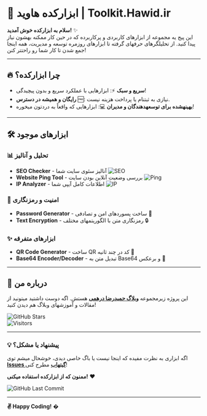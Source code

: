 # 🚀 ابزارکده هاوید | Toolkit.Hawid.ir  

**سلام به ابزارکده خوش آمدید!** ✨  
این پیج یه مجموعه از ابزارهای کاربردی و پرکاربرده که در حین کار ممکنه بهشون نیاز پیدا کنید. از تحلیلگرهای حرفهای گرفته تا ابزارهای روزمره توسعه و مدیریت، همه اینجا جمع شدن تا کار شما رو راحتتر کنن!  

---

## 🔥 **چرا ابزارکده؟**  
- **سریع و سبک** ⚡: ابزارهایی با عملکرد سریع و بدون پیچیدگی!  
- **رایگان و همیشه در دسترس** 🆓: نیازی به ثبتنام یا پرداخت هزینه نیست.  
- **بهینهشده برای توسعهدهندگان و مدیران** 💻: ابزارهایی که واقعاً به دردتون میخوره!  

---

## 🛠 **ابزارهای موجود**  

### 📊 **تحلیل و آنالیز**  
- **SEO Checker** - آنالیز سئوی سایت شما ![SEO](https://img.shields.io/badge/SEO-Analysis-brightgreen)  
- **Website Ping Tool** - بررسی وضعیت آنلاین بودن سایت ![Ping](https://img.shields.io/badge/Ping-Test-blue)  
- **IP Analyzer** - اطلاعات کامل آیپی شما ![IP](https://img.shields.io/badge/IP-Info-orange)  

### 🔐 **امنیت و رمزنگاری**  
- **Password Generator** - ساخت پسوردهای امن و تصادفی 🔑  
- **Text Encryption** - رمزنگاری متن با الگوریتمهای مختلف 🔒  

### ✨ **ابزارهای متفرقه**  
- **QR Code Generator** - ساخت QR کد در چند ثانیه 📲  
- **Base64 Encoder/Decoder** - تبدیل متن به Base64 و برعکس 🔄  

---

## 📌 **درباره من**  
این پروژه زیرمجموعه **[وبلاگ حمیدرضا درهمی](https://hawid.ir)** هستش. اگه دوست داشتید میتونید از مقالات و آموزشهای وبلاگ هم دیدن کنید!  

![GitHub Stars](https://img.shields.io/github/stars/hawid/toolkit?style=social)  
![Visitors](https://visitor-badge.glitch.me/badge?page_id=hawid.toolkit)  

---

### 💡 **پیشنهاد یا مشکل؟**  
اگه ابزاری به نظرت مفیده که اینجا نیست یا باگ خاصی دیدی، خوشحال میشم توی **[Issues گیتهاب](https://github.com/hawid/toolkit/issues)** مطرح کنی!  

**ممنون که از ابزارکده استفاده میکنی!** ❤️  

![GitHub Last Commit](https://img.shields.io/github/last-commit/hawid/toolkit?color=blue&label=Last%20Update)  

---  
**✌️ Happy Coding!** �  
